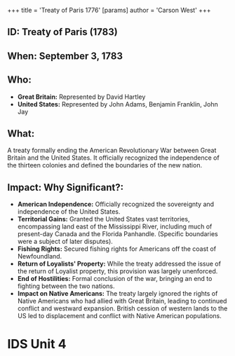 +++
 title = 'Treaty of Paris 1776'
[params]
	author = 'Carson West'
+++
## ID: Treaty of Paris (1783)

## When: September 3, 1783

## Who:
* **Great Britain:** Represented by David Hartley
* **United States:** Represented by John Adams, Benjamin Franklin, John Jay

## What: 
A treaty formally ending the American Revolutionary War between Great Britain and the United States.  It officially recognized the independence of the thirteen colonies and defined the boundaries of the new nation.

## Impact: Why Significant?:
* **American Independence:**  Officially recognized the sovereignty and independence of the United States.
* **Territorial Gains:** Granted the United States vast territories, encompassing land east of the Mississippi River,  including much of present-day Canada and the Florida Panhandle.  (Specific boundaries were a subject of later disputes).
* **Fishing Rights:** Secured fishing rights for Americans off the coast of Newfoundland.
* **Return of Loyalists' Property:**  While the treaty addressed the issue of the return of Loyalist property, this provision was largely unenforced.
* **End of Hostilities:** Formal conclusion of the war, bringing an end to fighting between the two nations.
* **Impact on Native Americans:** The treaty largely ignored the rights of Native Americans who had allied with Great Britain, leading to continued conflict and westward expansion.  British cession of western lands to the US led to displacement and conflict with Native American populations.


# IDS Unit 4
